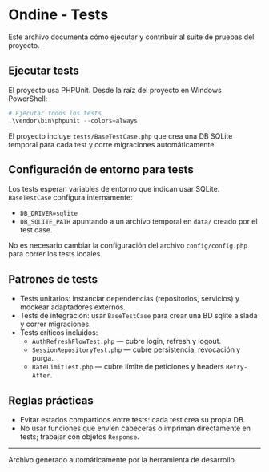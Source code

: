 # Ondine - Tests

Este archivo documenta cómo ejecutar y contribuir al suite de pruebas del proyecto.

## Ejecutar tests

El proyecto usa PHPUnit. Desde la raíz del proyecto en Windows PowerShell:

```powershell
# Ejecutar todos los tests
.\vendor\bin\phpunit --colors=always
```

El proyecto incluye `tests/BaseTestCase.php` que crea una DB SQLite temporal para cada test y corre migraciones automáticamente.


## Configuración de entorno para tests

Los tests esperan variables de entorno que indican usar SQLite. `BaseTestCase` configura internamente:

- `DB_DRIVER=sqlite`
- `DB_SQLITE_PATH` apuntando a un archivo temporal en `data/` creado por el test case.

No es necesario cambiar la configuración del archivo `config/config.php` para correr los tests locales.


## Patrones de tests

- Tests unitarios: instanciar dependencias (repositorios, servicios) y mockear adaptadores externos.
- Tests de integración: usar `BaseTestCase` para crear una BD sqlite aislada y correr migraciones.
- Tests críticos incluidos:
  - `AuthRefreshFlowTest.php` — cubre login, refresh y logout.
  - `SessionRepositoryTest.php` — cubre persistencia, revocación y purga.
  - `RateLimitTest.php` — cubre límite de peticiones y headers `Retry-After`.


## Reglas prácticas

- Evitar estados compartidos entre tests: cada test crea su propia DB.
- No usar funciones que envíen cabeceras o impriman directamente en tests; trabajar con objetos `Response`.


---

Archivo generado automáticamente por la herramienta de desarrollo.
